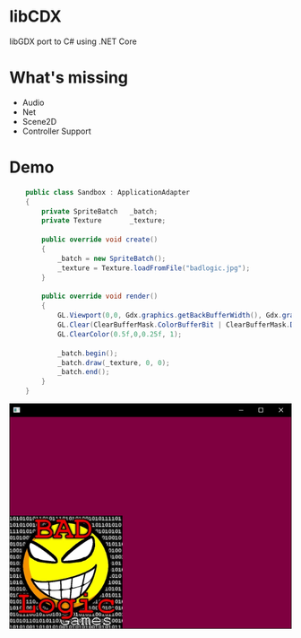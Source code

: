 # libCDX
libGDX port to C# using .NET Core


# What's missing

- Audio
- Net
- Scene2D
- Controller Support

# Demo

```c#
    public class Sandbox : ApplicationAdapter
    {
        private SpriteBatch   _batch;
        private Texture       _texture;

        public override void create()
        {
            _batch = new SpriteBatch();
            _texture = Texture.loadFromFile("badlogic.jpg");
        }

        public override void render()
        {
            GL.Viewport(0,0, Gdx.graphics.getBackBufferWidth(), Gdx.graphics.getHeight());
            GL.Clear(ClearBufferMask.ColorBufferBit | ClearBufferMask.DepthBufferBit);
            GL.ClearColor(0.5f,0,0.25f, 1);
            
            _batch.begin();
            _batch.draw(_texture, 0, 0);
            _batch.end();
        }
    }
```

![image](https://raw.githubusercontent.com/Scellow/libCDX/master/wiki/screenshot_0.png)
